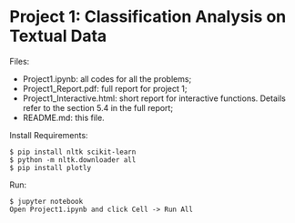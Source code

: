 # Project 1: Classification Analysis on Textual Data

Files:

- Project1.ipynb: all codes for all the problems;
- Project1_Report.pdf: full report for project 1;
- Project1_Interactive.html: short report for interactive functions. Details refer to the section 5.4 in the full report;
- README.md: this file.

Install Requirements:
```
$ pip install nltk scikit-learn
$ python -m nltk.downloader all
$ pip install plotly
```

Run:
```
$ jupyter notebook
Open Project1.ipynb and click Cell -> Run All
```

